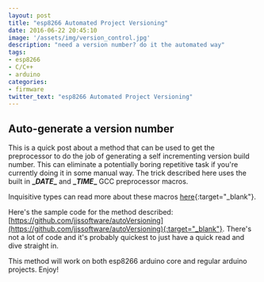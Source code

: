 ```yaml
---
layout: post
title: "esp8266 Automated Project Versioning"
date: 2016-06-22 20:45:10
image: '/assets/img/version_control.jpg' 
description: "need a version number? do it the automated way"
tags:
- esp8266
- C/C++
- arduino
categories:
- firmware
twitter_text: "esp8266 Automated Project Versioning"
---
```


## Auto-generate a version number
This is a quick post about a method that can be used to get the preprocessor to do the job of generating a self incrementing version build number. This can eliminate a potentially boring repetitive task if you're currently doing it in some manual way. The trick described here uses the built in  **\__DATE__**  and **\__TIME__** GCC preprocessor macros.

Inquisitive types can read more about these macros [here](https://gcc.gnu.org/onlinedocs/cpp/Standard-Predefined-Macros.html){:target="_blank"}.

Here's the sample code for the method described: [https://github.com/jjssoftware/autoVersioning](https://github.com/jjssoftware/autoVersioning){:target="_blank"}. There's not a lot of code and it's probably quickest to just have a quick read and dive straight in. 

This method will work on both esp8266 arduino core and regular arduino projects. Enjoy! 

